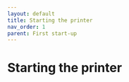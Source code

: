 ```yaml
---
layout: default
title: Starting the printer
nav_order: 1
parent: First start-up
---
```

<h1> Starting the printer </h1>




